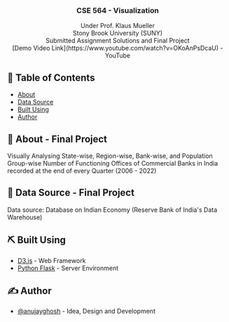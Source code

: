 
<h3 align="center">CSE 564 - Visualization</h3>
<p align="center"> Under Prof. Klaus Mueller
    <br> 
  Stony Brook University (SUNY)
  <br> 
  Submitted Assignment Solutions and Final Project
    <br> 
  [Demo Video Link](https://www.youtube.com/watch?v=OKoAnPsDcaU) - YouTube
</p>

## 📝 Table of Contents
- [About](#about)
- [Data Source](#datasource)
- [Built Using](#built_using)
- [Author](#author)

## 🧐 About - Final Project <a name = "about"></a>
Visually Analysing State-wise, Region-wise, Bank-wise, and Population Group-wise Number of Functioning Offices of Commercial Banks in India recorded at the end of every Quarter (2006 - 2022)

## 🚀 Data Source - Final Project <a name = "datasource"></a>
Data source: Database on Indian Economy (Reserve Bank of India's Data Warehouse)

## ⛏️ Built Using <a name = "built_using"></a>
- [D3.js](https://d3js.org/) - Web Framework
- [Python Flask](https://flask.palletsprojects.com/en/2.3.x/) - Server Environment

## ✍️ Author <a name = "author"></a>
- [@anujayghosh](https://github.com/anujayghosh) - Idea, Design and Development
